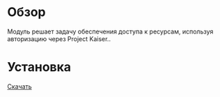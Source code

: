 # Обзор

Модуль решает задачу обеспечения доступа к ресурсам, используя авторизацию через Project Kaiser..

# Установка

[Скачать](https://www.google.com)



